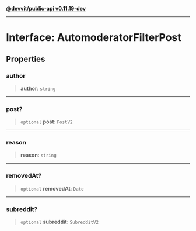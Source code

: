 [**@devvit/public-api v0.11.19-dev**](../../../../README.md)

---

# Interface: AutomoderatorFilterPost

## Properties

<a id="author"></a>

### author

> **author**: `string`

---

<a id="post"></a>

### post?

> `optional` **post**: `PostV2`

---

<a id="reason"></a>

### reason

> **reason**: `string`

---

<a id="removedat"></a>

### removedAt?

> `optional` **removedAt**: `Date`

---

<a id="subreddit"></a>

### subreddit?

> `optional` **subreddit**: `SubredditV2`
